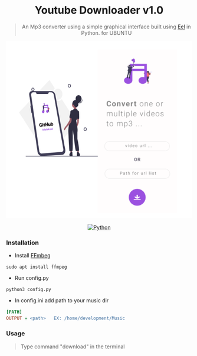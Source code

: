 <h1 align="center">Youtube Downloader v1.0</h1>

> <p align="center">An Mp3 converter using a simple graphical interface built using <a href="https://github.com/ChrisKnott/Eel">Eel</a> in Python. for UBUNTU</p>

<p align="center">
    <img src="https://github.com/maleksal/youtube-downloader/blob/master/Dribbble Shot (23).png" alt="Empty interface" width="600">
</p>
 
<p align="center">
<a href="https://www.python.org/downloads/release/python-360">
 <img src="https://img.shields.io/badge/python-3.6-blue.svg" alt="Python"></a>

</p>
 
 
### Installation

* Install [FFmbeg](https://ffmpeg.org/)
``` Terminal
sudo apt install ffmpeg
```

* Run config.py 
```terminal
python3 config.py
```

* In config.ini add path to your music dir
```ini
[PATH] 
OUTPUT = <path>   EX: /home/development/Music

```


### Usage 

> Type command  "download" in the terminal
